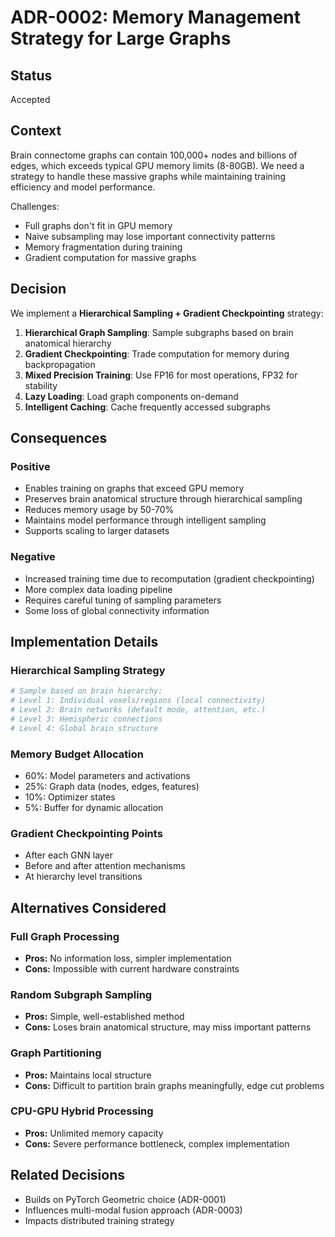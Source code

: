 # ADR-0002: Memory Management Strategy for Large Graphs

## Status
Accepted

## Context
Brain connectome graphs can contain 100,000+ nodes and billions of edges, which exceeds typical GPU memory limits (8-80GB). We need a strategy to handle these massive graphs while maintaining training efficiency and model performance.

Challenges:
- Full graphs don't fit in GPU memory
- Naive subsampling may lose important connectivity patterns
- Memory fragmentation during training
- Gradient computation for massive graphs

## Decision
We implement a **Hierarchical Sampling + Gradient Checkpointing** strategy:

1. **Hierarchical Graph Sampling**: Sample subgraphs based on brain anatomical hierarchy
2. **Gradient Checkpointing**: Trade computation for memory during backpropagation  
3. **Mixed Precision Training**: Use FP16 for most operations, FP32 for stability
4. **Lazy Loading**: Load graph components on-demand
5. **Intelligent Caching**: Cache frequently accessed subgraphs

## Consequences

### Positive
- Enables training on graphs that exceed GPU memory
- Preserves brain anatomical structure through hierarchical sampling
- Reduces memory usage by 50-70%
- Maintains model performance through intelligent sampling
- Supports scaling to larger datasets

### Negative
- Increased training time due to recomputation (gradient checkpointing)
- More complex data loading pipeline
- Requires careful tuning of sampling parameters
- Some loss of global connectivity information

## Implementation Details

### Hierarchical Sampling Strategy
```python
# Sample based on brain hierarchy:
# Level 1: Individual voxels/regions (local connectivity)
# Level 2: Brain networks (default mode, attention, etc.)
# Level 3: Hemispheric connections
# Level 4: Global brain structure
```

### Memory Budget Allocation
- 60%: Model parameters and activations
- 25%: Graph data (nodes, edges, features)
- 10%: Optimizer states
- 5%: Buffer for dynamic allocation

### Gradient Checkpointing Points
- After each GNN layer
- Before and after attention mechanisms
- At hierarchy level transitions

## Alternatives Considered

### Full Graph Processing
- **Pros:** No information loss, simpler implementation
- **Cons:** Impossible with current hardware constraints

### Random Subgraph Sampling
- **Pros:** Simple, well-established method
- **Cons:** Loses brain anatomical structure, may miss important patterns

### Graph Partitioning
- **Pros:** Maintains local structure
- **Cons:** Difficult to partition brain graphs meaningfully, edge cut problems

### CPU-GPU Hybrid Processing
- **Pros:** Unlimited memory capacity
- **Cons:** Severe performance bottleneck, complex implementation

## Related Decisions
- Builds on PyTorch Geometric choice (ADR-0001)
- Influences multi-modal fusion approach (ADR-0003)
- Impacts distributed training strategy